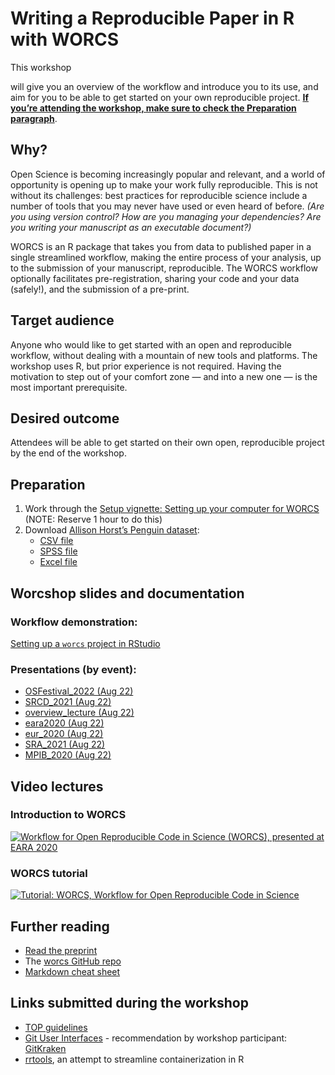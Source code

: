 Writing a Reproducible Paper in R with WORCS
================

This workshop
<!--will be taught by [Caspar van Lissa](https://github.com/cjvanlissa), the author of the WORCS package, in collaboration with [RDM Support](https://www.uu.nl/en/research/research-data-management). We-->
will give you an overview of the workflow and introduce you to its use,
and aim for you to be able to get started on your own reproducible
project. [**If you’re attending the workshop, make sure to check the
Preparation paragraph**](#preparation).

## Why?

Open Science is becoming increasingly popular and relevant, and a world
of opportunity is opening up to make your work fully reproducible. This
is not without its challenges: best practices for reproducible science
include a number of tools that you may never have used or even heard of
before. *(Are you using version control? How are you managing your
dependencies? Are you writing your manuscript as an executable
document?)*

WORCS is an R package that takes you from data to published paper in a
single streamlined workflow, making the entire process of your analysis,
up to the submission of your manuscript, reproducible. The WORCS
workflow optionally facilitates pre-registration, sharing your code and
your data (safely!), and the submission of a pre-print.

## Target audience

Anyone who would like to get started with an open and reproducible
workflow, without dealing with a mountain of new tools and platforms.
The workshop uses R, but prior experience is not required. Having the
motivation to step out of your comfort zone — and into a new one — is
the most important prerequisite.

## Desired outcome

Attendees will be able to get started on their own open, reproducible
project by the end of the workshop.

## Preparation

1.  Work through the [Setup vignette: Setting up your computer for
    WORCS](https://cjvanlissa.github.io/worcs/articles/setup.html)
    (NOTE: Reserve 1 hour to do this)
2.  Download [Allison Horst’s Penguin
    dataset](https://github.com/allisonhorst/palmerpenguins):
    -   [CSV
        file](https://raw.githubusercontent.com/bvreede/worcshop/master/data/penguins.csv)
    -   [SPSS
        file](https://raw.githubusercontent.com/bvreede/worcshop/master/data/penguins.sav)
    -   [Excel
        file](https://raw.githubusercontent.com/bvreede/worcshop/master/data/penguins.xlsx)

## Worcshop slides and documentation

### Workflow demonstration:

[Setting up a `worcs` project in
RStudio](https://cjvanlissa.github.io/worcs/articles/workflow.html)

### Presentations (by event):

-   [OSFestival_2022 (Aug
    22)](https://cjvanlissa.github.io/worcshop/OSFestival_2022.html)
-   [SRCD_2021 (Aug
    22)](https://cjvanlissa.github.io/worcshop/SRCD_2021.html)
-   [overview_lecture (Aug
    22)](https://cjvanlissa.github.io/worcshop/overview_lecture.html)
-   [eara2020 (Aug
    22)](https://cjvanlissa.github.io/worcshop/eara2020.html)
-   [eur_2020 (Aug
    22)](https://cjvanlissa.github.io/worcshop/eur_2020.html)
-   [SRA_2021 (Aug
    22)](https://cjvanlissa.github.io/worcshop/SRA_2021.html)
-   [MPIB_2020 (Aug
    22)](https://cjvanlissa.github.io/worcshop/MPIB_2020.html)

<!--[Introducing worcs](https://bvreede.github.io/worcshop/slides/overview_lecture.html)-->

## Video lectures

### Introduction to WORCS

[![Workflow for Open Reproducible Code in Science (WORCS), presented at
EARA
2020](http://img.youtube.com/vi/ysOxHYUWdFY/0.jpg)](http://www.youtube.com/watch?v=ysOxHYUWdFY "Workflow for Open Reproducible Code in Science (WORCS), presented at EARA 2020")

<!-- <iframe width="560" height="315" src="https://www.youtube.com/embed/ysOxHYUWdFY" title="YouTube video player" frameborder="0" allow="accelerometer; autoplay; clipboard-write; encrypted-media; gyroscope; picture-in-picture" allowfullscreen></iframe> -->

### WORCS tutorial

<!-- <iframe width="560" height="315" src="https://www.youtube.com/embed/uzjpN_yFeUU" title="YouTube video player" frameborder="0" allow="accelerometer; autoplay; clipboard-write; encrypted-media; gyroscope; picture-in-picture" allowfullscreen></iframe> -->

[![Tutorial: WORCS, Workflow for Open Reproducible Code in
Science](http://img.youtube.com/vi/uzjpN_yFeUU/0.jpg)](http://www.youtube.com/watch?v=uzjpN_yFeUU "Tutorial: WORCS, Workflow for Open Reproducible Code in Science")

## Further reading

-   [Read the preprint](https://psyarxiv.com/k4wde/)
-   The [worcs GitHub repo](https://github.com/cjvanlissa/worcs)
-   [Markdown cheat sheet](https://www.markdownguide.org/cheat-sheet)

## Links submitted during the workshop

-   [TOP guidelines](https://www.cos.io/our-services/top-guidelines)
-   [Git User Interfaces](https://git-scm.com/downloads/guis) -
    recommendation by workshop participant:
    [GitKraken](https://www.gitkraken.com/)
-   [rrtools](https://github.com/benmarwick/rrtools), an attempt to
    streamline containerization in R
